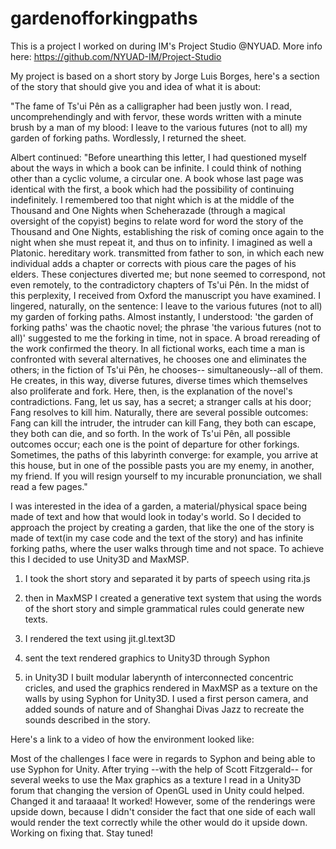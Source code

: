 # gardenofforkingpaths
This is a project I worked on during IM's Project Studio @NYUAD. More info here: https://github.com/NYUAD-IM/Project-Studio

My project is based on a short story by Jorge Luis Borges, here's a section of the story that should give you and idea of what it is about:

"The fame of Ts'ui Pên as a calligrapher had been justly won. I read, uncomprehendingly and with fervor, these words written with a minute brush by a man of my blood: I leave to the various futures (not to all) my garden of forking paths. Wordlessly, I returned the sheet. 

Albert continued: "Before unearthing this letter, I had questioned myself about the ways in which a book can be infinite. I could think of nothing other than a cyclic volume, a circular one. A book whose last page was identical with the first, a book which had the possibility of continuing indefinitely. I remembered too that night which is at the middle of the Thousand and One Nights when Scheherazade (through a magical oversight of the copyist) begins to relate word for word the story of the Thousand and One Nights, establishing the risk of coming once again to the night when she must repeat it, and thus on to infinity. I imagined as well a Platonic. hereditary work. transmitted from father to son, in which each new individual adds a chapter or corrects with pious care the pages of his elders. These conjectures diverted me; but none seemed to correspond, not even remotely, to the contradictory chapters of Ts'ui Pên. In the midst of this perplexity, I received from Oxford the manuscript you have examined. I lingered, naturally, on the sentence: I leave to the various futures (not to all) my garden of forking paths. Almost instantly, I understood: 'the garden of forking paths' was the chaotic novel; the phrase 'the various futures (not to all)' suggested to me the forking in time, not in space. A broad rereading of the work confirmed the theory. In all fictional works, each time a man is confronted with several alternatives, he chooses one and eliminates the others; in the fiction of Ts'ui Pên, he chooses-- simultaneously--all of them. He creates, in this way, diverse futures, diverse times which themselves also proliferate and fork. Here, then, is the explanation of the novel's contradictions. Fang, let us say, has a secret; a stranger calls at his door; Fang resolves to kill him. Naturally, there are several possible outcomes: Fang can kill the intruder, the intruder can kill Fang, they both can escape, they both can die, and so forth. In the work of Ts'ui Pên, all possible outcomes occur; each one is the point of departure for other forkings. Sometimes, the paths of this labyrinth converge: for example, you arrive at this house, but in one of the possible pasts you are my enemy, in another, my friend. If you will resign yourself to my incurable pronunciation, we shall read a few pages." 

I was interested in the idea of a garden, a material/physical space being made of text and how that would look in today's world. So I decided to approach the project by creating a garden, that like the one of the story is made of text(in my case code and the text of the story) and has infinite forking paths, where the user walks through time and not space. To achieve this I decided to use Unity3D and MaxMSP.

  1) I took the short story and separated it by parts of speech using rita.js 
  
  2) then in MaxMSP I created a generative text system that using the words of the short story and simple grammatical rules could generate new texts.
  
  3) I rendered the text using jit.gl.text3D
  
  4) sent the text rendered graphics to Unity3D through Syphon
  
  5) in Unity3D I built modular laberynth of interconnected concentric cricles, and used the graphics rendered in MaxMSP as a texture on the walls by using Syphon for Unity3D. I used a first person camera, and added sounds of nature and of Shanghai Divas Jazz to recreate the sounds described in the story. 
  
  Here's a link to a video of how the environment looked like: 
  
Most of the challenges I face were in regards to Syphon and being able to use Syphon for Unity. After trying --with the help of Scott Fitzgerald-- for several weeks to use the Max graphics as a texture I read in a Unity3D forum that changing the version of OpenGL used in Unity could helped. Changed it and taraaaa! It worked! However, some of the renderings were upside down, because I didn't consider the fact that one side of each wall would render the text correctly while the other would do it upside down. Working on fixing that. Stay tuned! 
